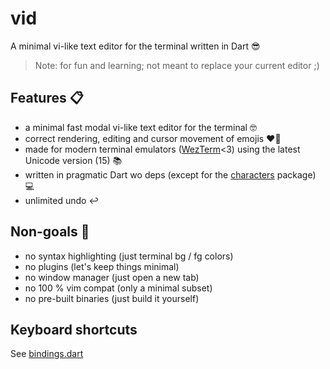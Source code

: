 # vid

A minimal vi-like text editor for the terminal written in Dart 😎
 
> Note: for fun and learning; not meant to replace your current editor ;)

## Features 📋

- a minimal fast modal vi-like text editor for the terminal 🤓
- correct rendering, editing and cursor movement of emojis ❤️‍🔥
- made for modern terminal emulators ([WezTerm](https://github.com/wez/wezterm)<3) using the latest Unicode version (15) 📚
- written in pragmatic Dart wo deps (except for the [characters](https://pub.dev/packages/characters) package) 💻
- unlimited undo ↩️

## Non-goals 🛑

- no syntax highlighting (just terminal bg / fg colors)
- no plugins (let's keep things minimal)
- no window manager (just open a new tab)
- no 100 % vim compat (only a minimal subset)
- no pre-built binaries (just build it yourself)

## Keyboard shortcuts

See [bindings.dart](lib/bindings.dart)
